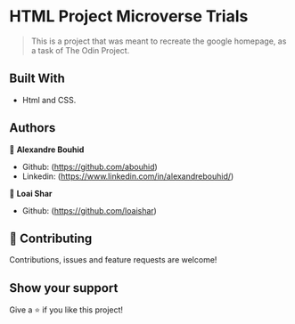 # HTML Project Microverse Trials

> This is a project that was meant to recreate the google homepage, as a task of The Odin Project.

## Built With

- Html and CSS.


## Authors

👤 **Alexandre Bouhid**

- Github: (https://github.com/abouhid)
- Linkedin: (https://www.linkedin.com/in/alexandrebouhid/)

👤 **Loai Shar**

- Github: (https://github.com/loaishar)

## 🤝 Contributing

Contributions, issues and feature requests are welcome!


## Show your support

Give a ⭐️ if you like this project!
